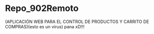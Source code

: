 # Repo_902Remoto
(APLICACIÓN WEB PARA EL CONTROL DE PRODUCTOS Y CARRITO DE COMPRAS)(esto es un virus) pana xD!!!
